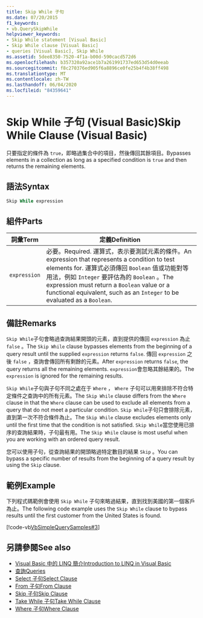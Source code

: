 ```yaml
---
title: Skip While 子句
ms.date: 07/20/2015
f1_keywords:
- vb.QuerySkipWhile
helpviewer_keywords:
- Skip While statement [Visual Basic]
- Skip While clause [Visual Basic]
- queries [Visual Basic], Skip While
ms.assetid: 5dee8350-7520-4f1a-b00d-590cacd572d6
ms.openlocfilehash: b357320a92ace1b7a261991737ed653d54d0eeab
ms.sourcegitcommit: f8c270376ed905f6a8896ce0fe25b4f4b38ff498
ms.translationtype: MT
ms.contentlocale: zh-TW
ms.lasthandoff: 06/04/2020
ms.locfileid: "84359641"
---
```

# <a name="skip-while-clause-visual-basic"></a><span data-ttu-id="63dd7-102">Skip While 子句 (Visual Basic)</span><span class="sxs-lookup"><span data-stu-id="63dd7-102">Skip While Clause (Visual Basic)</span></span>
<span data-ttu-id="63dd7-103">只要指定的條件為 `true`，即略過集合中的項目，然後傳回其餘項目。</span><span class="sxs-lookup"><span data-stu-id="63dd7-103">Bypasses elements in a collection as long as a specified condition is `true` and then returns the remaining elements.</span></span>  
  
## <a name="syntax"></a><span data-ttu-id="63dd7-104">語法</span><span class="sxs-lookup"><span data-stu-id="63dd7-104">Syntax</span></span>  
  
```vb  
Skip While expression  
```  
  
## <a name="parts"></a><span data-ttu-id="63dd7-105">組件</span><span class="sxs-lookup"><span data-stu-id="63dd7-105">Parts</span></span>  
  
|<span data-ttu-id="63dd7-106">詞彙</span><span class="sxs-lookup"><span data-stu-id="63dd7-106">Term</span></span>|<span data-ttu-id="63dd7-107">定義</span><span class="sxs-lookup"><span data-stu-id="63dd7-107">Definition</span></span>|  
|---|---|  
|`expression`|<span data-ttu-id="63dd7-108">必要。</span><span class="sxs-lookup"><span data-stu-id="63dd7-108">Required.</span></span> <span data-ttu-id="63dd7-109">運算式，表示要測試元素的條件。</span><span class="sxs-lookup"><span data-stu-id="63dd7-109">An expression that represents a condition to test elements for.</span></span> <span data-ttu-id="63dd7-110">運算式必須傳回 `Boolean` 值或功能對等用法，例如 `Integer` 要評估為的 `Boolean` 。</span><span class="sxs-lookup"><span data-stu-id="63dd7-110">The expression must return a `Boolean` value or a functional equivalent, such as an `Integer` to be evaluated as a `Boolean`.</span></span>|  
  
## <a name="remarks"></a><span data-ttu-id="63dd7-111">備註</span><span class="sxs-lookup"><span data-stu-id="63dd7-111">Remarks</span></span>  
 <span data-ttu-id="63dd7-112">`Skip While`子句會略過查詢結果開頭的元素，直到提供的傳回 `expression` 為止 `false` 。</span><span class="sxs-lookup"><span data-stu-id="63dd7-112">The `Skip While` clause bypasses elements from the beginning of a query result until the supplied `expression` returns `false`.</span></span> <span data-ttu-id="63dd7-113">傳回 `expression` 之後 `false` ，查詢會傳回所有剩餘的元素。</span><span class="sxs-lookup"><span data-stu-id="63dd7-113">After `expression` returns `false`, the query returns all the remaining elements.</span></span> <span data-ttu-id="63dd7-114">`expression`會忽略其餘結果的。</span><span class="sxs-lookup"><span data-stu-id="63dd7-114">The `expression` is ignored for the remaining results.</span></span>  
  
 <span data-ttu-id="63dd7-115">`Skip While`子句與子句不同之處在于 `Where` ， `Where` 子句可以用來排除不符合特定條件之查詢中的所有元素。</span><span class="sxs-lookup"><span data-stu-id="63dd7-115">The `Skip While` clause differs from the `Where` clause in that the `Where` clause can be used to exclude all elements from a query that do not meet a particular condition.</span></span> <span data-ttu-id="63dd7-116">`Skip While`子句只會排除元素，直到第一次不符合條件為止。</span><span class="sxs-lookup"><span data-stu-id="63dd7-116">The `Skip While` clause excludes elements only until the first time that the condition is not satisfied.</span></span> <span data-ttu-id="63dd7-117">`Skip While`當您使用已排序的查詢結果時，子句最有用。</span><span class="sxs-lookup"><span data-stu-id="63dd7-117">The `Skip While` clause is most useful when you are working with an ordered query result.</span></span>  
  
 <span data-ttu-id="63dd7-118">您可以使用子句，從查詢結果的開頭略過特定數目的結果 `Skip` 。</span><span class="sxs-lookup"><span data-stu-id="63dd7-118">You can bypass a specific number of results from the beginning of a query result by using the `Skip` clause.</span></span>  
  
## <a name="example"></a><span data-ttu-id="63dd7-119">範例</span><span class="sxs-lookup"><span data-stu-id="63dd7-119">Example</span></span>  
 <span data-ttu-id="63dd7-120">下列程式碼範例會使用 `Skip While` 子句來略過結果，直到找到美國的第一個客戶為止。</span><span class="sxs-lookup"><span data-stu-id="63dd7-120">The following code example uses the `Skip While` clause to bypass results until the first customer from the United States is found.</span></span>  
  
 [!code-vb[VbSimpleQuerySamples#3](~/samples/snippets/visualbasic/VS_Snippets_VBCSharp/VbSimpleQuerySamples/VB/QuerySamples1.vb#3)]  
  
## <a name="see-also"></a><span data-ttu-id="63dd7-121">另請參閱</span><span class="sxs-lookup"><span data-stu-id="63dd7-121">See also</span></span>

- [<span data-ttu-id="63dd7-122">Visual Basic 中的 LINQ 簡介</span><span class="sxs-lookup"><span data-stu-id="63dd7-122">Introduction to LINQ in Visual Basic</span></span>](../../programming-guide/language-features/linq/introduction-to-linq.md)
- [<span data-ttu-id="63dd7-123">查詢</span><span class="sxs-lookup"><span data-stu-id="63dd7-123">Queries</span></span>](index.md)
- [<span data-ttu-id="63dd7-124">Select 子句</span><span class="sxs-lookup"><span data-stu-id="63dd7-124">Select Clause</span></span>](select-clause.md)
- [<span data-ttu-id="63dd7-125">From 子句</span><span class="sxs-lookup"><span data-stu-id="63dd7-125">From Clause</span></span>](from-clause.md)
- [<span data-ttu-id="63dd7-126">Skip 子句</span><span class="sxs-lookup"><span data-stu-id="63dd7-126">Skip Clause</span></span>](skip-clause.md)
- [<span data-ttu-id="63dd7-127">Take While 子句</span><span class="sxs-lookup"><span data-stu-id="63dd7-127">Take While Clause</span></span>](take-while-clause.md)
- [<span data-ttu-id="63dd7-128">Where 子句</span><span class="sxs-lookup"><span data-stu-id="63dd7-128">Where Clause</span></span>](where-clause.md)
